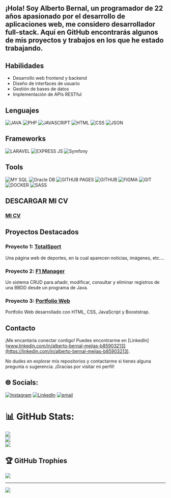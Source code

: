 
## ¡Hola! Soy Alberto Bernal, un programador de 22 años apasionado por el desarrollo de aplicaciones web, me considero desarrollador full-stack. Aquí en GitHub encontrarás algunos de mis proyectos y trabajos en los que he estado trabajando.

## Habilidades

- Desarrollo web frontend y backend
- Diseño de interfaces de usuario
- Gestión de bases de datos
- Implementación de APIs RESTful

## Lenguajes
<div>
  <img src="https://img.shields.io/badge/java-%23ED8B00.svg?style=for-the-badge&logo=openjdk&logoColor=white" alt = "JAVA"></img>
  <img src="https://img.shields.io/badge/php-%23777BB4.svg?style=for-the-badge&logo=php&logoColor=white" alt = "PHP "></img>
  <img src="https://img.shields.io/badge/javascript-%23323330.svg?style=for-the-badge&logo=javascript&logoColor=%23F7DF1E" alt = "JAVASCRIPT "></img>
<img src="https://img.shields.io/badge/html5-%23E34F26.svg?style=for-the-badge&logo=html5&logoColor=white" alt = "HTML"></img>
<img src="https://img.shields.io/badge/css3-%231572B6.svg?style=for-the-badge&logo=css3&logoColor=white" alt = "CSS "></img>
<img src="https://img.shields.io/badge/JWT-black?style=for-the-badge&logo=JSON%20web%20tokens" alt = "JSON"></img>

</div>

## Frameworks
<div>
  <img src="https://img.shields.io/badge/laravel-%23FF2D20.svg?style=for-the-badge&logo=laravel&logoColor=white" alt = "LARAVEL"></img>
  <img src="https://img.shields.io/badge/express.js-%23404d59.svg?style=for-the-badge&logo=express&logoColor=%2361DAFB" alt = "EXPRESS JS"></img>
  <img src="https://img.shields.io/badge/symfony-000000.svg?style=for-the-badge&logo=symfony&logoColor=white" alt="Symfony"></img>
</div>

## Tools
<div>
  <img src="https://img.shields.io/badge/mysql-4479A1.svg?style=for-the-badge&logo=mysql&logoColor=white" alt = "MY SQL"></img>
  <img src="https://img.shields.io/badge/oracle%20db-F80000.svg?style=for-the-badge&logo=oracle&logoColor=white" alt="Oracle DB"></img>
  <img src="https://img.shields.io/badge/github%20pages-121013?style=for-the-badge&logo=github&logoColor=white" alt = "GITHUB PAGES"></img>
  <img src="https://img.shields.io/badge/github-%23121011.svg?style=for-the-badge&logo=github&logoColor=white" alt = "GITHUB"></img>
  <img src="https://img.shields.io/badge/figma-%23F24E1E.svg?style=for-the-badge&logo=figma&logoColor=white" alt = "FIGMA"></img>
  <img src="https://img.shields.io/badge/git-%23F05033.svg?style=for-the-badge&logo=git&logoColor=white" alt = "GIT"></img>
  <img src="https://img.shields.io/badge/docker-%230db7ed.svg?style=for-the-badge&logo=docker&logoColor=white" alt = "DOCKER"></img>
  <img src="https://img.shields.io/badge/SASS-hotpink.svg?style=for-the-badge&logo=SASS&logoColor=white" alt = "SASS"></img>
</div>

## DESCARGAR MI CV

  
### [MI CV](https://github.com/AlbertoBernal02/CV/blob/main/CV%20AlbertoBernal%20ACT.pdf)

## Proyectos Destacados

### Proyecto 1: [TotalSport](https://github.com/AlbertoBernal02/TotalSport)
Una página web de deportes, en la cual aparecen noticias, imágenes, etc....

### Proyecto 2: [F1 Manager](https://github.com/Juliogarort/F1-Manager)
Un sistema CRUD para añadir, modificar, consultar y eliminar registros de una BBDD desde un programa de Java.

### Proyecto 3: [Portfolio Web](https://github.com/AlbertoBernal02/Portfolio-AlbertoBernal.git)
Portfolio Web desarrollado con HTML, CSS, JavaScript y Booststrap.



## Contacto

¡Me encantaría conectar contigo! Puedes encontrarme en [LinkedIn](www.linkedin.com/in/alberto-bernal-mejías-b85903213](https://linkedin.com/in/alberto-bernal-mejias-b85903213).

No dudes en explorar mis repositorios y contactarme si tienes alguna pregunta o sugerencia. ¡Gracias por visitar mi perfil!


## 🌐 Socials:
[![Instagram](https://img.shields.io/badge/Instagram-%23E4405F.svg?logo=Instagram&logoColor=white)](https://instagram.com/albertxbernal) [![LinkedIn](https://img.shields.io/badge/LinkedIn-%230077B5.svg?logo=linkedin&logoColor=white)](https://linkedin.com/in/www.linkedin.com/in/alberto-bernal-mejías-b85903213) [![email](https://img.shields.io/badge/Email-D14836?logo=gmail&logoColor=white)](mailto:abernalmejias@hotmail.com) 

# 📊 GitHub Stats:
![](https://github-readme-stats.vercel.app/api?username=AlbertoBernal02&theme=darcula&hide_border=false&include_all_commits=false&count_private=false)<br/>
![](https://nirzak-streak-stats.vercel.app/?user=AlbertoBernal02&theme=darcula&hide_border=false)<br/>
![](https://github-readme-stats.vercel.app/api/top-langs/?username=AlbertoBernal02&theme=darcula&hide_border=false&include_all_commits=false&count_private=false&layout=compact)

## 🏆 GitHub Trophies
![](https://github-profile-trophy.vercel.app/?username=AlbertoBernal02&theme=darcula&no-frame=false&no-bg=true&margin-w=4)

---
[![](https://visitcount.itsvg.in/api?id=AlbertoBernal02&icon=0&color=0)](https://visitcount.itsvg.in)

<!-- Proudly created with GPRM ( https://gprm.itsvg.in ) -->
<!--
**AlbertoBernal02/AlbertoBernal02** is a ✨ _special_ ✨ repository because its `README.md` (this file) appears on your GitHub profile.

Here are some ideas to get you started:

- 🔭 I’m currently working on ...
- 🌱 I’m currently learning ...
- 👯 I’m looking to collaborate on ...
- 🤔 I’m looking for help with ...
- 💬 Ask me about ...
- 📫 How to reach me: ...
- 😄 Pronouns: ...
- ⚡ Fun fact: ...
-->
